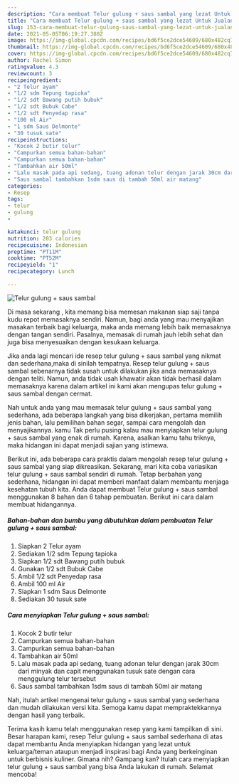 ```yaml
---
description: "Cara membuat Telur gulung + saus sambal yang lezat Untuk Jualan"
title: "Cara membuat Telur gulung + saus sambal yang lezat Untuk Jualan"
slug: 153-cara-membuat-telur-gulung-saus-sambal-yang-lezat-untuk-jualan
date: 2021-05-05T06:19:27.388Z
image: https://img-global.cpcdn.com/recipes/bd6f5ce2dce54609/680x482cq70/telur-gulung-saus-sambal-foto-resep-utama.jpg
thumbnail: https://img-global.cpcdn.com/recipes/bd6f5ce2dce54609/680x482cq70/telur-gulung-saus-sambal-foto-resep-utama.jpg
cover: https://img-global.cpcdn.com/recipes/bd6f5ce2dce54609/680x482cq70/telur-gulung-saus-sambal-foto-resep-utama.jpg
author: Rachel Simon
ratingvalue: 4.3
reviewcount: 3
recipeingredient:
- "2 Telur ayam"
- "1/2 sdm Tepung tapioka"
- "1/2 sdt Bawang putih bubuk"
- "1/2 sdt Bubuk Cabe"
- "1/2 sdt Penyedap rasa"
- "100 ml Air"
- "1 sdm Saus Delmonte"
- "30 tusuk sate"
recipeinstructions:
- "Kocok 2 butir telur"
- "Campurkan semua bahan-bahan"
- "Campurkan semua bahan-bahan"
- "Tambahkan air 50ml"
- "Lalu masak pada api sedang, tuang adonan telur dengan jarak 30cm dari minyak dan capit menggunakan tusuk sate dengan cara menggulung telur tersebut"
- "Saus sambal tambahkan 1sdm saus di tambah 50ml air matang"
categories:
- Resep
tags:
- telur
- gulung
- 

katakunci: telur gulung  
nutrition: 203 calories
recipecuisine: Indonesian
preptime: "PT11M"
cooktime: "PT52M"
recipeyield: "1"
recipecategory: Lunch

---
```



![Telur gulung + saus sambal](https://img-global.cpcdn.com/recipes/bd6f5ce2dce54609/680x482cq70/telur-gulung-saus-sambal-foto-resep-utama.jpg)

Di masa  sekarang , kita memang bisa memesan makanan siap saji tanpa kudu repot memasaknya sendiri. Namun, bagi anda yang mau menyajikan masakan terbaik bagi keluarga, maka anda memang lebih baik memasaknya dengan tangan sendiri. Pasalnya, memasak di rumah jauh lebih sehat dan juga bisa menyesuaikan dengan kesukaan keluarga.

Jika anda lagi mencari ide resep telur gulung + saus sambal yang nikmat dan sederhana,maka di sinilah tempatnya. Resep telur gulung + saus sambal  sebenarnya tidak susah untuk dilakukan jika anda memasaknya dengan teliti. Namun, anda tidak usah khawatir akan tidak berhasil dalam memasaknya 
karena dalam artikel ini kami akan mengupas telur gulung + saus sambal dengan cermat.  



Nah untuk anda yang mau memasak telur gulung + saus sambal yang sederhana, ada beberapa langkah yang bisa dikerjakan, pertama memilih jenis bahan, lalu pemilihan bahan segar, sampai cara mengolah dan menyajikannya. kamu Tak perlu pusing kalau mau menyiapkan telur gulung + saus sambal yang enak di rumah. Karena, asalkan kamu  tahu triknya, maka hidangan ini dapat menjadi sajian yang istimewa.

Berikut ini, ada beberapa cara praktis  dalam mengolah resep telur gulung + saus sambal yang siap dikreasikan. Sekarang, mari kita coba variasikan telur gulung + saus sambal sendiri di rumah. Tetap berbahan yang sederhana, hidangan ini dapat memberi manfaat dalam membantu menjaga kesehatan tubuh kita. Anda dapat membuat Telur gulung + saus sambal menggunakan 8 bahan dan 6 tahap pembuatan. Berikut ini cara dalam membuat hidangannya.

<!--inarticleads1-->

##### Bahan-bahan dan bumbu yang dibutuhkan dalam pembuatan Telur gulung + saus sambal:

1. Siapkan 2 Telur ayam
1. Sediakan 1/2 sdm Tepung tapioka
1. Siapkan 1/2 sdt Bawang putih bubuk
1. Gunakan 1/2 sdt Bubuk Cabe
1. Ambil 1/2 sdt Penyedap rasa
1. Ambil 100 ml Air
1. Siapkan 1 sdm Saus Delmonte
1. Sediakan 30 tusuk sate




<!--inarticleads2-->

##### Cara menyiapkan Telur gulung + saus sambal:

1. Kocok 2 butir telur
1. Campurkan semua bahan-bahan
1. Campurkan semua bahan-bahan
1. Tambahkan air 50ml
1. Lalu masak pada api sedang, tuang adonan telur dengan jarak 30cm dari minyak dan capit menggunakan tusuk sate dengan cara menggulung telur tersebut
1. Saus sambal tambahkan 1sdm saus di tambah 50ml air matang




Nah, itulah artikel mengenai  telur gulung + saus sambal  yang sederhana dan mudah dilakukan versi kita. Semoga kamu dapat mempraktekkannya dengan hasil yang terbaik. 

Terima kasih kamu telah menggunakan resep yang kami tampilkan di sini. Besar harapan kami, resep  Telur gulung + saus sambal sederhana di atas dapat membantu Anda menyiapkan hidangan yang lezat untuk keluarga/teman ataupun menjadi inspirasi bagi Anda yang berkeinginan untuk berbisnis kuliner. Gimana nih? Gampang kan? Itulah cara menyiapkan telur gulung + saus sambal yang bisa Anda lakukan di rumah. Selamat mencoba!

